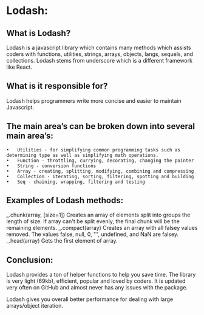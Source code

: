 # Lodash:
## What is Lodash?
Lodash is a javascript library which contains many methods which assists coders with functions, utilities, strings, arrays, objects, langs, sequels, and collections. 
Lodash stems from underscore which is a different framework like React. 

## What is it responsible for?
Lodash helps programmers write more concise and easier to maintain Javascript. 

## The main area’s can be broken down into several main area’s:

	•	Utilities - for simplifying common programming tasks such as determining type as well as simplifying math operations.
	•	Function - throttling, currying, decorating, changing the pointer
	•	String - conversion functions
	•	Array - creating, splitting, modifying, combining and compressing
	•	Collection - iterating, sorting, filtering, spotting and building
	•	Seq - chaining, wrapping, filtering and testing

## Examples of Lodash methods:

_.chunk(array, [size=1])
Creates an array of elements split into groups the length of size. If array can't be split evenly, the final chunk will be the remaining elements.
_.compact(array)
Creates an array with all falsey values removed. The values false, null, 0, "", undefined, and NaN are falsey.
_.head(array)
Gets the first element of array.

## Conclusion:

Lodash provides a ton of helper functions to help you save time. The library is very light (69kb), efficient, popular and loved by coders. It is updated very often on GitHub and almost never has any issues with the package.

Lodash gives you overall better performance for dealing with large arrays/object iteration.



